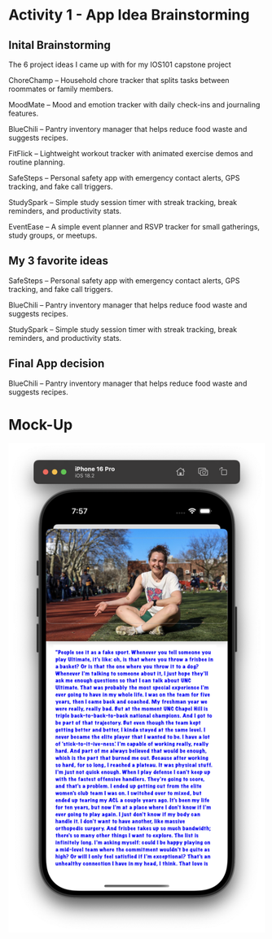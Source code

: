 # Activity 1 - App Idea Brainstorming

## Inital Brainstorming 

The 6 project ideas I came up with for my IOS101 capstone project

ChoreChamp – Household chore tracker that splits tasks between roommates or family members.

MoodMate – Mood and emotion tracker with daily check-ins and journaling features.

BlueChili – Pantry inventory manager that helps reduce food waste and suggests recipes.

FitFlick – Lightweight workout tracker with animated exercise demos and routine planning.

SafeSteps – Personal safety app with emergency contact alerts, GPS tracking, and fake call triggers.

StudySpark – Simple study session timer with streak tracking, break reminders, and productivity stats.

EventEase – A simple event planner and RSVP tracker for small gatherings, study groups, or meetups.

## My 3 favorite ideas

SafeSteps – Personal safety app with emergency contact alerts, GPS tracking, and fake call triggers.

BlueChili – Pantry inventory manager that helps reduce food waste and suggests recipes.

StudySpark – Simple study session timer with streak tracking, break reminders, and productivity stats.

## Final App decision

BlueChili – Pantry inventory manager that helps reduce food waste and suggests recipes.

# Mock-Up
![alt text](image.png)